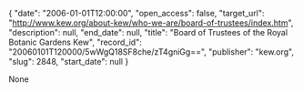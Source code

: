 {
  "date": "2006-01-01T12:00:00", 
  "open_access": false, 
  "target_url": "http://www.kew.org/about-kew/who-we-are/board-of-trustees/index.htm", 
  "description": null, 
  "end_date": null, 
  "title": "Board of Trustees of the Royal Botanic Gardens Kew", 
  "record_id": "20060101T120000/5wWgQ18SF8che/zT4gniGg==", 
  "publisher": "kew.org", 
  "slug": 2848, 
  "start_date": null
}

None